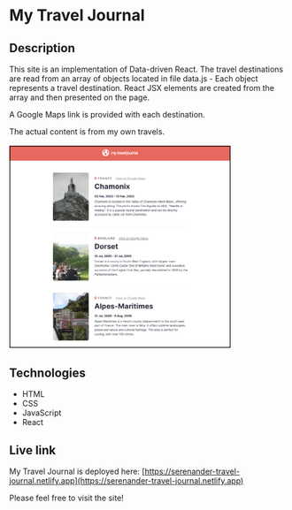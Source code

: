 # My Travel Journal

## Description
This site is an implementation of Data-driven React. The travel destinations are read from an array of objects located in file data.js - Each object represents a travel destination. React JSX elements are created from the array and then presented on the page. 

A Google Maps link is provided with each destination.

The actual content is from my own travels.
<br/>
<br/>
<img src="travel-journal.png" alt="Screenshot." width="400px"/>

## Technologies
- HTML
- CSS
- JavaScript
- React

## Live link
My Travel Journal is deployed here:
[https://serenander-travel-journal.netlify.app](https://serenander-travel-journal.netlify.app)

Please feel free to visit the site!
